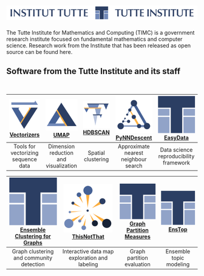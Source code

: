 # ![Tutte Institute for Mathematics and Computing](images/tutte-long.png)

The Tutte Institute for Mathematics and Computing (TIMC) is a government research institute focused on fundamental mathematics and computer science.
Research work from the Institute that has been released as open source can be found here.

## Software from the Tutte Institute and its staff

<br/>

|[![](images/vectorizers.png)<br/>Vectorizers](https://github.com/TutteInstitute/.github/raw/main/profile/vectorizers) |[![](https://github.com/TutteInstitute/.github/raw/main/profile/images/umap.png)<br/>UMAP](https://github.com/lmcinnes/umap) |[![](https://github.com/TutteInstitute/.github/raw/main/profile/images/hdbscan.png)<br/>HDBSCAN](https://github.com/scikit-learn-contrib/hdbscan) |[![](https://github.com/TutteInstitute/.github/raw/main/profile/images/pynndescent.png)<br/>PyNNDescent](https://github.com/lmcinnes/pynndescent) |[![](https://github.com/TutteInstitute/.github/raw/main/profile/images/tutte.png)<br/>EasyData](https://github.com/hackalog/easydata) |
| :-: | :-: | :-: | :-: | :-: |
|Tools for vectorizing sequence data    |Dimension reduction and visualization    |Spatial clustering                         |Approximate nearest neighbour search        |Data science reproducibility framework

|[![](https://github.com/TutteInstitute/.github/raw/main/profile/images/tutte.png)<br/>Ensemble Clustering for Graphs](https://github.com/ftheberge/Ensemble-Clustering-for-Graphs) |[![](https://github.com/TutteInstitute/.github/raw/main/profile/images/thisnotthat.png)<br/>ThisNotThat](https://github.com/TutteInstitute/thisnotthat) |[![](https://github.com/TutteInstitute/.github/raw/main/profile/images/tutte.png)<br/>Graph Partition Measures](https://github.com/ftheberge/graph-partition-and-measures) |[![](https://github.com/TutteInstitute/.github/raw/main/profile/images/tutte.png)<br/>EnsTop](https://github.com/lmcinnes/enstop) |
| :-: | :-: | :-: | :-: |
|Graph clustering and community detection |Interactive data map exploration and labeling |Graph partition evaluation              |Ensemble topic modeling |
